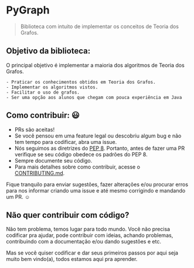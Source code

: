 # PyGraph
> Biblioteca com intuito de implementar os conceitos de Teoria dos Grafos.

## Objetivo da biblioteca:
O principal objetivo é implementar a maioria dos algoritmos de Teoria dos Grafos.

    - Praticar os conhecimentos obtidos em Teoria dos Grafos.
    - Implementar os algoritmos vistos.
    - Facilitar o uso de grafos.
    - Ser uma opção aos alunos que chegam com pouca experiência em Java

## Como contribuir: :smiley:

- PRs são aceitas!
- Se você pensou em uma feature legal ou descobriu algum bug e não tem tempo para codificar, abra uma issue.
- Nós seguimos as diretrizes do [PEP 8](https://www.python.org/dev/peps/pep-0008/). Portanto, antes de fazer uma PR verifique se seu código obedece os padrões do PEP 8.
- Sempre documente seu código.
- Para mais detalhes sobre como contribuir, acesse o [CONTRIBUTING.md](CONTRIBUTING.md).

Fique tranquilo para enviar sugestões, fazer alterações e/ou procurar erros para nos informar criando uma issue e até mesmo corrigindo e mandando um PR. :relaxed:

## Não quer contribuir com código?
Não tem problema, temos lugar para todo mundo. Você não precisa codificar pra ajudar, pode contribuir com ideias, achando problemas, contribuindo com a documentação e/ou dando sugestões e etc.

Mas se você quiser codificar e dar seus primeiros passos por aqui seja muito bem vindo(a), todos estamos aqui pra aprender.
